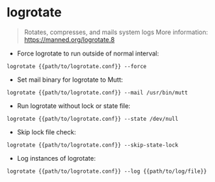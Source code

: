 # logrotate

> Rotates, compresses, and mails system logs
> More information: https://manned.org/logrotate.8

- Force logrotate to run outside of normal interval:

`logrotate {{path/to/logrotate.conf}} --force`

- Set mail binary for logrotate to Mutt:

`logrotate {{path/to/logrotate.conf}} --mail /usr/bin/mutt`

- Run logrotate without lock or state file:

`logrotate {{path/to/logrotate.conf}} --state /dev/null`

- Skip lock file check:

`logrotate {{path/to/logrotate.conf}} --skip-state-lock`

- Log instances of logrotate:

`logrotate {{path/to/logrotate.conf}} --log {{path/to/log/file}}`
